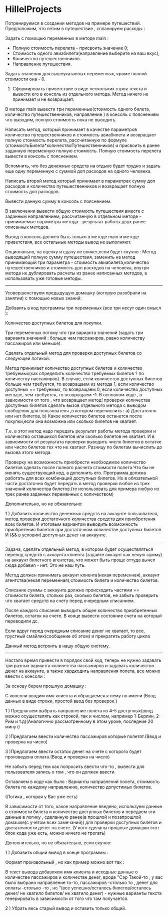 # HillelProjects

Потренируемся в создании методов на примере путешествий. Предположим, что летим в путешествие , спланируем расходы :

Задать с помощью переменных в методе main :
* Полную стоимость перелета - присвоить значение 0;
* Стоимость одного авиабилета(направление выберите на ваш вкус),
* Количество путешественников.
* Направление путешествия.

Задать значения для вышеуказанных переменных, кроме полной стоимости она - 0.

1) Сформировать приветствие в виде нескольких строк текста и вывести его в консоль из отдельного метода. Метод ничего не принимает и не возвращает.

В методе main вывести три переменные(стоимость одного билета, количество путешественников, направление ) в консоль с пояснением что выводим, полную стоимость пока не выводить.

Написать метод, который принимает в качестве параметров количество путешественников и стоимость авиабилета и возвращает полную стоимость перелета, рассчитанную по формуле (стоимостьБилета*количествоПутешественников) и присвоить в ранее заданную переменную полную стоимость. Полную стоимость перелета вывести в консоль с пояснением.

Вспомнить, что без денежных средств на отдыхе будет трудно и задать еще одну переменную с суммой доп расходов на одного человека.

Написать второй метод который принимает в параметрах сумму доп расходов и количество путешественников и возвращает полную стоимость доп расходов.

Вывести данную сумму в консоль с пояснением.

В заключении вывести общую стоимость путешествия вместе с заданным направлением, рассчитанную в отдельном методе - принимаемые параметры метода - результат работы двух ранее описанных методов.

Вывод в консоль должен быть только в методе main и методе приветствия, все остальные методы вывод не выполняют.

Опционально, на оценку и сдачу не влияет,если будет скучно :
Метод выводящий полную сумму путешествия, заменить на метод принимающий три параметра - стоимость авиабилета,количество путешественников и стоимость доп расходов на человека, внутри метода не дублировать расчеты из ранее написанных методов, а использовать уже готовые методы.

------------------------------------

Усовершенствуем предыдущую домашку (которую разобрали на занятии) с помощью новых знаний:

Добавить в код программы три переменных (все три несут один смысл ):

Количество доступных билетов для покупки.

Три переменных потому что три варианта значений (задать три варианта значений : больше чем пассажиров, равно количеству пассажиров или меньше).

Сделать отдельный метод для проверки доступных билетов со следующей логикой:

Метод принимает количество доступных билетов и количество требуемых(как определить количество требуемых билетов ? по количеству пассажиров).
В случае, если количество доступных билетов больше чем требуется, то возвращаем из метода 1, если количество доступных == требуемых, то возвращаем 0, если количество доступных меньше, чем требуется, то возвращаем -1.
В основном коде , в зависимости от того , что возвращает метод! проверки количества доступных билетов сделать вызов отдельного метода с выводом сообщения для пользователя ,в котором перечислить : a) Достаточно или нет билетов, b) Какое количество билетов останется после покупки,если она возможна или сколько билетов не хватает.

Т.е. в этот метод надо передать результат работы метода проверки и количество оставшихся билетов или сколько билетов не хватает. И в зависимости от результата проверки выводить число билетов в остатке или число билетов тех что не хватает. Разницу по билетам вычислить до вызова этого метода.

Проверку на возможность приобрести необходимое количество билетов сделать после полного расчета стоимости полета.Что бы не менять существующий код, а дополнить его.
Программа должна работать для всех комбинаций доступных билетов. Но в обязательной части достаточно будет передать в метод проверки любое из трех значений количества билетов.(те использовать для примера любую из трех ранее заданных переменных с количеством)

Дополнительно, но не обязательно:

1 ) Добавить количество денежных средств на аккаунте пользователя, метод проверки достаточного количества средств для приобретения всех билетов. И итоговым вариантом выводить возможность приобретения билетов при достаточном количестве доступных билетов И (&& в условии) доступных денег на аккаунте.

---------------------------------------------

Задача, сделать отдельный метод, в котором будет осуществляться перевод средств с аккаунта клиента (задайте аккаунт как некую сумму) на аккаунт билетного агентства, что может быть проще оттуда вычел сюда добавил - нет. Это не наш путь.

Метод должен принимать аккаунт клиента(некая переменная), аккаунт агентства(некая переменная),стоимость билета и количество билетов.

Списание суммы с аккаунта должно происходить частями == стоимости билета, столько раз, сколько билетов, не забыть проверить что хватает средств на счету перед очередным списанием.

После каждого списания выводить общее количество приобретенных билетов, остаток на счете. В конце вывести состояние счета на который переводили дс.

Если вдруг перед очередным списание денег не хватает, то все, грустный смайлик(сообщение об этом) и прекратить работу цикла

Данный метод встроить в нашу общую систему.

---------------------------

Настало время привести в порядок свой код, теперь не нужно задавать три разных варианта количества пассажиров и задавать количество денег на аккаунте, а также хардкодить направления полета, все можно ввести с консоли :

За основу берем прошлую домашку :

С консоли вводим имя клиента и обращаемся к нему по имени.(Ввод данных в виде строки, простой ввод без проверок.)

1 ) Предлагаем выбрать направление полета из 4-5 доступных(ввод можно осуществлять как строкой, так и числом, например 1-Берлин, 2-Рим и т.д)(Аналогично рассмотренному в этом уроке, последние 20 минут)

2 )Предлагаем ввести количество пассажиров которые полетят.(Ввод и проверка на число)

3 )Предлагаем ввести остаток денег на счете с которого будет произведена оплата.(Ввод и проверка на число)

Не забыть перед тем как попросить ввести что-то , вывести для пользователя запись о том , что он должен ввести.

Оставляем в коде как было : Варианты направлений полета, стоимость билета по каждому направлению, количество допустимых билетов.

(Логика , которая у Вас уже есть)

В зависимости от того, какое направление введено, используем данные о стоимости билета и количестве доступных билетов и передаем эти данные в логику , сделанную ранее(в прошлой и позапрошлой домашке(с учетом всех замечаний)) для проверки доступных билетов и достаточности денег на счете. (У кого сделаны прошлые домашки этот блок кода уже есть, можно ничего не трогать)

Дополнительно, но не обязательно, если скучно:

1 ) Добавить общий вывод в конце программы :

Формат произвольный , но как пример можно вот так :

В текст вывода добавляем имя клиента и исходные данные о количестве пассажиров и количестве денег, вроде "Сэр Такой-то , у вас было выбрано направление то-то, пассажиров -столько то , денег для оплаты -столько -то , но "(все успешно/осталось билетов/осталось денег/ не хватило билетов/ не хватило денег) - нужные варианты текста генерировать в зависимости от того что там получается.

2 ) Убрать весь старый вывод и оставить только общий.
